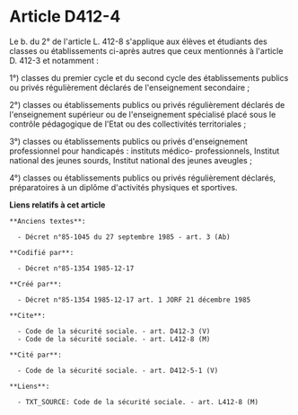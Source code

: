 # Article D412-4

Le b. du 2° de l'article L. 412-8 s'applique aux élèves et étudiants des classes ou établissements ci-après autres que ceux
mentionnés à l'article D. 412-3 et notamment : 

1°) classes du premier cycle et du second cycle des établissements publics ou privés régulièrement déclarés de l'enseignement
secondaire ; 

2°) classes ou établissements publics ou privés régulièrement déclarés de l'enseignement supérieur ou de l'enseignement
spécialisé placé sous le contrôle pédagogique de l'Etat ou des collectivités territoriales ; 

3°) classes ou établissements publics ou privés d'enseignement professionnel pour handicapés : instituts médico-
professionnels, Institut national des jeunes sourds, Institut national des jeunes aveugles ; 

4°) classes ou établissements publics ou privés régulièrement déclarés, préparatoires à un diplôme d'activités physiques et
sportives.

**Liens relatifs à cet article**

	**Anciens textes**:

	  - Décret n°85-1045 du 27 septembre 1985 - art. 3 (Ab)

	**Codifié par**:

	  - Décret n°85-1354 1985-12-17

	**Créé par**:

	  - Décret n°85-1354 1985-12-17 art. 1 JORF 21 décembre 1985

	**Cite**:

	  - Code de la sécurité sociale. - art. D412-3 (V)
	  - Code de la sécurité sociale. - art. L412-8 (M)

	**Cité par**:

	  - Code de la sécurité sociale. - art. D412-5-1 (V)

	**Liens**:

	  - TXT_SOURCE: Code de la sécurité sociale. - art. L412-8 (M)
